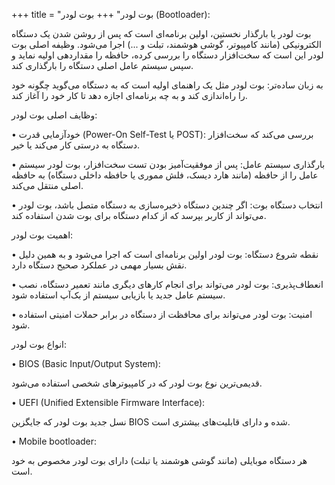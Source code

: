 +++
title = "بوت لودر"
+++
بوت لودر (Bootloader):

بوت لودر یا بارگذار نخستین، اولین برنامه‌ای است که پس از روشن شدن یک دستگاه الکترونیکی (مانند کامپیوتر، گوشی هوشمند، تبلت و ...) اجرا می‌شود. وظیفه اصلی بوت لودر این است که سخت‌افزار دستگاه را بررسی کرده، حافظه را مقداردهی اولیه نماید و سپس سیستم عامل اصلی دستگاه را بارگذاری کند.

به زبان ساده‌تر: بوت لودر مثل یک راهنمای اولیه است که به دستگاه می‌گوید چگونه خود را راه‌اندازی کند و به چه برنامه‌ای اجازه دهد تا کار خود را آغاز کند.

وظایف اصلی بوت لودر:

• خودآزمایی قدرت (Power-On Self-Test یا POST): بررسی می‌کند که سخت‌افزار دستگاه به درستی کار می‌کند یا خیر.

• بارگذاری سیستم عامل: پس از موفقیت‌آمیز بودن تست سخت‌افزار، بوت لودر سیستم عامل را از حافظه (مانند هارد دیسک، فلش مموری یا حافظه داخلی دستگاه) به حافظه اصلی منتقل می‌کند.

• انتخاب دستگاه بوت: اگر چندین دستگاه ذخیره‌سازی به دستگاه متصل باشد، بوت لودر می‌تواند از کاربر بپرسد که از کدام دستگاه برای بوت شدن استفاده کند.

اهمیت بوت لودر:

• نقطه شروع دستگاه: بوت لودر اولین برنامه‌ای است که اجرا می‌شود و به همین دلیل نقش بسیار مهمی در عملکرد صحیح دستگاه دارد.

• انعطاف‌پذیری: بوت لودر می‌تواند برای انجام کارهای دیگری مانند تعمیر دستگاه، نصب سیستم عامل جدید یا بازیابی سیستم از بک‌آپ استفاده شود.

• امنیت: بوت لودر می‌تواند برای محافظت از دستگاه در برابر حملات امنیتی استفاده شود.

انواع بوت لودر:

• BIOS (Basic Input/Output System): 

قدیمی‌ترین نوع بوت لودر که در کامپیوترهای شخصی استفاده می‌شود.

• UEFI (Unified Extensible Firmware Interface): 

نسل جدید بوت لودر که جایگزین BIOS شده و دارای قابلیت‌های بیشتری است.

• Mobile bootloader: 

هر دستگاه موبایلی (مانند گوشی هوشمند یا تبلت) دارای بوت لودر مخصوص به خود است.
